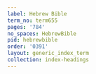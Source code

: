 ```yaml
---
label: Hebrew Bible
term_no: term655
pages: '784'
no_spaces: HebrewBible
pid: hebrewbible
order: '0391'
layout: generic_index_term
collection: index-headings
---
```

